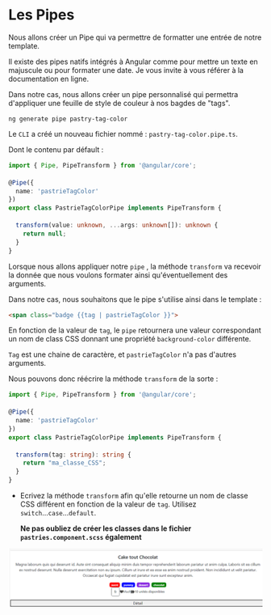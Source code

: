 # Les Pipes

Nous allons créer un Pipe qui va permettre de formatter une entrée de notre template. 

Il existe des pipes natifs intégrés à Angular comme pour mettre un texte en majuscule ou pour formater une date. Je vous invite à vous référer à la documentation en ligne. 

Dans notre cas, nous allons créer un pipe personnalisé qui permettra d'appliquer une feuille de style de couleur à nos bagdes de "tags". 

```
ng generate pipe pastry-tag-color
```

Le `CLI` a créé un nouveau fichier nommé : `pastry-tag-color.pipe.ts`.

Dont le contenu par défault : 
```typescript
import { Pipe, PipeTransform } from '@angular/core';

@Pipe({
  name: 'pastrieTagColor'
})
export class PastrieTagColorPipe implements PipeTransform {

  transform(value: unknown, ...args: unknown[]): unknown {
    return null;
  }
}
```

Lorsque nous allons appliquer notre `pipe` , la méthode `transform` va recevoir la donnée que nous voulons formater ainsi qu'éventuellement des arguments. 

Dans notre cas, nous souhaitons que le pipe s'utilise ainsi dans le template : 

```html
<span class="badge {{tag | pastrieTagColor }}">
```

En fonction de la valeur de `tag`, le `pipe` retournera une valeur correspondant  un nom de class CSS donnant une propriété `background-color` différente. 

`Tag` est une chaine de caractère, et `pastrieTagColor` n'a pas d'autres arguments. 

Nous pouvons donc réécrire la méthode `transform` de la sorte : 

```typescript
import { Pipe, PipeTransform } from '@angular/core';

@Pipe({
  name: 'pastrieTagColor'
})
export class PastrieTagColorPipe implements PipeTransform {

  transform(tag: string): string {
    return "ma_classe_CSS";
  }
}
```

* Ecrivez la méthode `transform` afin qu'elle retourne un nom de classe CSS différent en fonction de la valeur de `tag`. 
Utilisez `switch`...`case`...`default`.

  **Ne pas oubliez de créer les classes dans le fichier `pastries.component.scss` également**

![](images/angular_pipe.png)
